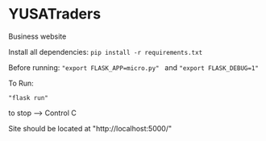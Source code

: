 # YUSATraders
Business website

Install all dependencies:
``
pip install -r requirements.txt
``

Before running:
``
"export FLASK_APP=micro.py" 
``
and 
``
"export FLASK_DEBUG=1"
``

To Run:

``
"flask run"
``

to stop --> Control C

Site should be located at "http://localhost:5000/"
